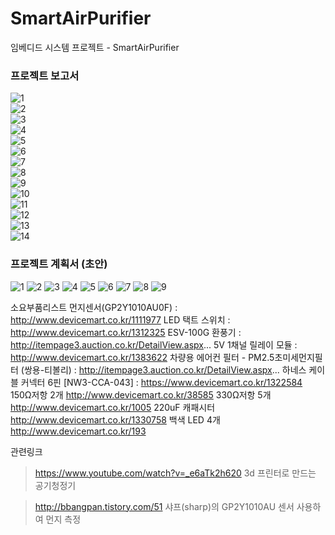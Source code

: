 # SmartAirPurifier
임베디드 시스템 프로젝트 - SmartAirPurifier


### 프로젝트 보고서   
![1](https://user-images.githubusercontent.com/33712754/50219780-9556fe80-03d3-11e9-83e6-f46263717b5b.PNG)   
![2](https://user-images.githubusercontent.com/33712754/50219762-92f4a480-03d3-11e9-8bf8-4afce247a92a.PNG)   
![3](https://user-images.githubusercontent.com/33712754/50219764-92f4a480-03d3-11e9-9561-bbd15e66b471.PNG)   
![4](https://user-images.githubusercontent.com/33712754/50219765-938d3b00-03d3-11e9-8fa6-7a114f0a9d40.PNG)   
![5](https://user-images.githubusercontent.com/33712754/50219766-938d3b00-03d3-11e9-84b2-845fe495e73a.PNG)   
![6](https://user-images.githubusercontent.com/33712754/50219767-938d3b00-03d3-11e9-930a-630424c09071.PNG)   
![7](https://user-images.githubusercontent.com/33712754/50219769-9425d180-03d3-11e9-8cd5-0c2c7979dbdc.PNG)   
![8](https://user-images.githubusercontent.com/33712754/50219770-9425d180-03d3-11e9-8925-889ef91a609d.PNG)   
![9](https://user-images.githubusercontent.com/33712754/50219771-9425d180-03d3-11e9-8152-3e0e5e9d10ef.PNG)   
![10](https://user-images.githubusercontent.com/33712754/50219774-9425d180-03d3-11e9-9909-9c97ec77674d.PNG)   
![11](https://user-images.githubusercontent.com/33712754/50219775-94be6800-03d3-11e9-9e8f-c1e7f5205428.PNG)   
![12](https://user-images.githubusercontent.com/33712754/50219776-94be6800-03d3-11e9-99fb-eafc0d8ae55f.PNG)   
![13](https://user-images.githubusercontent.com/33712754/50219777-94be6800-03d3-11e9-9a59-cdf5e76a347e.PNG)   
![14](https://user-images.githubusercontent.com/33712754/50219778-9556fe80-03d3-11e9-9ae3-f55c4fa527fa.PNG)   




### 프로젝트 계획서 (초안)

![1](https://user-images.githubusercontent.com/33712754/46870959-12617700-ce6b-11e8-856d-8e9e5d78927c.PNG)
![2](https://user-images.githubusercontent.com/33712754/46870963-168d9480-ce6b-11e8-8e9c-34509e626fde.PNG)
![3](https://user-images.githubusercontent.com/33712754/46870964-17262b00-ce6b-11e8-836a-0535a8ac87cb.PNG)
![4](https://user-images.githubusercontent.com/33712754/46870965-17262b00-ce6b-11e8-9178-ec5944e99f3c.PNG)
![5](https://user-images.githubusercontent.com/33712754/46870966-17262b00-ce6b-11e8-86ec-3180666d364e.PNG)
![6](https://user-images.githubusercontent.com/33712754/46870967-17bec180-ce6b-11e8-9983-93c1d77ba900.PNG)
![7](https://user-images.githubusercontent.com/33712754/46870969-17bec180-ce6b-11e8-942b-3489bf2ccd93.PNG)
![8](https://user-images.githubusercontent.com/33712754/46870970-17bec180-ce6b-11e8-8812-8fb00239e270.PNG)
![9](https://user-images.githubusercontent.com/33712754/46870972-18575800-ce6b-11e8-86bf-62138804bce7.PNG)



소요부품리스트
먼지센서(GP2Y1010AU0F) : http://www.devicemart.co.kr/1111977
LED 택트 스위치 : http://www.devicemart.co.kr/1312325
ESV-100G 환풍기 : http://itempage3.auction.co.kr/DetailView.aspx...
5V 1채널 릴레이 모듈 : http://www.devicemart.co.kr/1383622
차량용 에어컨 필터 - PM2.5초미세먼지필터 (쌍용-티볼리) : http://itempage3.auction.co.kr/DetailView.aspx...
하네스 케이블 커넥터 6핀 [NW3-CCA-043] : https://www.devicemart.co.kr/1322584 
150Ω저항 2개
http://www.devicemart.co.kr/38585
330Ω저항 5개
http://www.devicemart.co.kr/1005
220uF 캐패시터
http://www.devicemart.co.kr/1330758
백색 LED 4개
http://www.devicemart.co.kr/193


관련링크


> https://www.youtube.com/watch?v=_e6aTk2h620 3d 프린터로 만드는 공기청정기


> http://bbangpan.tistory.com/51 샤프(sharp)의 GP2Y1010AU 센서 사용하여 먼지 측정
